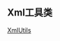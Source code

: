 

## Xml工具类

[XmlUtils](https://gist.github.com/iSteinsGate/99bcfed951163a528dd8ce0ed99a2aa6 ':include :type=code')